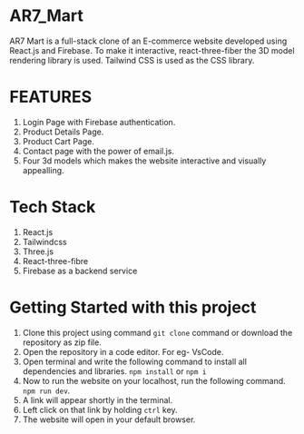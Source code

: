 # AR7_Mart

AR7 Mart is a full-stack clone of an E-commerce website developed using React.js and Firebase. To make it interactive, react-three-fiber the 3D model rendering library is used. Tailwind CSS is used as the CSS library.

# FEATURES

1. Login Page with Firebase authentication.
2. Product Details Page.
3. Product Cart Page.
4. Contact page with the power of email.js.
5. Four 3d models which makes the website interactive and visually appealling.

# Tech Stack

1. React.js
2. Tailwindcss
3. Three.js
4. React-three-fibre
5. Firebase as a backend service

# Getting Started with this project

1. Clone this project using command `git clone` command or download the repository as zip file.
2. Open the repository in a code editor. For eg- VsCode.
3. Open terminal and write the following command to install all dependencies and libraries.
   `npm install` or `npm i`
4. Now to run the website on your localhost, run the following command.
   `npm run dev`.
5. A link will appear shortly in the terminal.
6. Left click on that link by holding `ctrl` key.
7. The website will open in your default browser.

